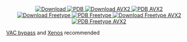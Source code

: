 <p align="center">
  <a href="https://nightly.link/oneofthepersons/podssagam-workflow-edition-/workflows/msbuild/master/Amalgamx64Release.zip">
    <img src=".github/assets/download.png" alt="Download" width="auto" height="auto">
  </a>
  <a href="https://nightly.link/oneofthepersons/podssagam-workflow-edition-/workflows/msbuild/master/Amalgamx64ReleasePDB.zip">
    <img src=".github/assets/pdb2.png" alt="PDB" width="auto" height="auto">
  </a>
  <a href="https://nightly.link/oneofthepersons/podssagam-workflow-edition-/workflows/msbuild/master/Amalgamx64ReleaseAVX2.zip">
    <img src=".github/assets/download_avx2.png" alt="Download AVX2" width="auto" height="auto">
  </a>
  <a href="https://nightly.link/oneofthepersons/podssagam-workflow-edition-/workflows/msbuild/master/Amalgamx64ReleaseAVX2PDB.zip">
    <img src=".github/assets/pdb2.png" alt="PDB AVX2" width="auto" height="auto">
  </a>
  <br>
  <a href="https://nightly.link/oneofthepersons/podssagam-workflow-edition-/workflows/msbuild/master/Amalgamx64ReleaseFreetype.zip">
    <img src=".github/assets/freetype.png" alt="Download Freetype" width="auto" height="auto">
  </a>
  <a href="https://nightly.link/oneofthepersons/podssagam-workflow-edition-/workflows/msbuild/master/Amalgamx64ReleaseFreetypePDB.zip">
    <img src=".github/assets/pdb2.png" alt="PDB Freetype" width="auto" height="auto">
  </a>
  <a href="https://nightly.link/oneofthepersons/podssagam-workflow-edition-/workflows/msbuild/master/Amalgamx64ReleaseFreetypeAVX2.zip">
    <img src=".github/assets/freetype_avx2.png" alt="Download Freetype AVX2" width="auto" height="auto">
  </a>
  <a href="https://nightly.link/oneofthepersons/podssagam-workflow-edition-/workflows/msbuild/master/Amalgamx64ReleaseFreetypeAVX2PDB.zip">
    <img src=".github/assets/pdb2.png" alt="PDB Freetype AVX2" width="auto" height="auto">
  </a>
</p>

[VAC bypass](https://github.com/danielkrupinski/VAC-Bypass-Loader) and [Xenos](https://github.com/DarthTon/Xenos/releases) recommended
